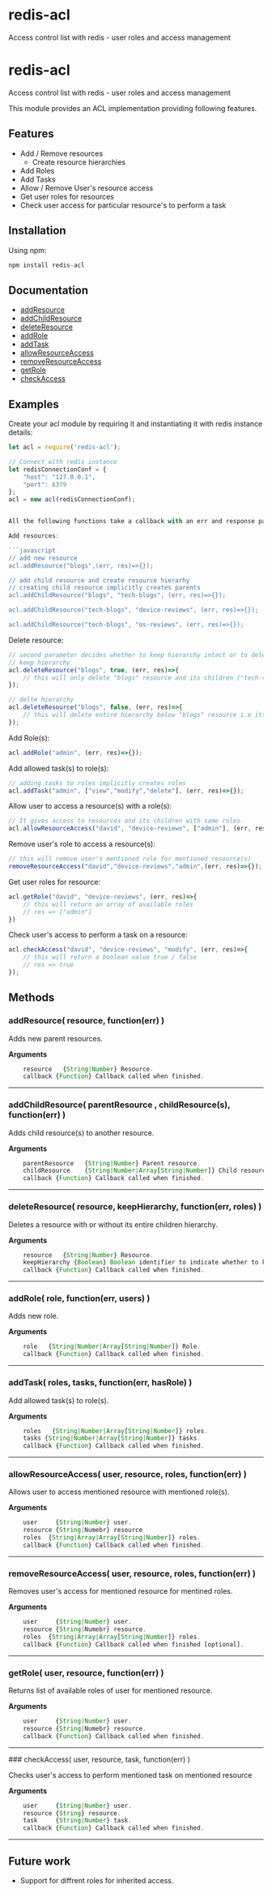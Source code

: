 # redis-acl
Access control list with redis - user roles and access management

# redis-acl
Access control list with redis - user roles and access management

This module provides an ACL implementation providing following features.

## Features

- Add / Remove resources
	+ Create resource hierarchies
- Add Roles
- Add Tasks
- Allow / Remove User's resource access
- Get user roles for resources
- Check user access for particular resource's to perform a task


## Installation

Using npm:

```javascript
npm install redis-acl
```

## Documentation

* [addResource](#addResource)
* [addChildResource](#addChildResource)
* [deleteResource](#deleteResource)
* [addRole](#addRole)
* [addTask](#addTask)
* [allowResourceAccess](#allowResourceAccess)
* [removeResourceAccess](#removeResourceAccess)
* [getRole](#getRole)
* [checkAccess](#checkAccess)

## Examples

Create your acl module by requiring it and instantiating it with redis instance details:

```javascript
let acl = require('redis-acl');

// Connect with redis instance
let redisConnectionConf = {
	"host": "127.0.0.1",
	"port": 6379
};
acl = new acl(redisConnectionConf);


All the following functions take a callback with an err and response parameters as last parameter.

Add resources:

```javascript
// add new resource
acl.addResource("blogs",(err, res)=>{});

// add child resource and create resource hierarhy
// creating child resource implicitly creates parents
acl.addChildResource("blogs", "tech-blogs", (err, res)=>{});

acl.addChildResource("tech-blogs", "device-reviews", (err, res)=>{});

acl.addChildResource("tech-blogs", "os-reviews", (err, res)=>{});
```

Delete resource:

```javascript
// second parameter decides whether to keep hierarchy intact or to delete resource's children too
// keep hierarchy 
acl.deleteResource("blogs", true, (err, res)=>{
    // this will only delete "blogs" resource and its children ("tech-reviews", "os-reviews") will be attached to root parent
});

// delte hierarchy
acl.deleteResource("blogs", false, (err, res)=>{
    // this will delete entire hierarchy below "blogs" resource i.e its children and their children(if any)
});
```

Add Role(s):

```javascript
acl.addRole("admin", (err, res)=>{});
```

Add allowed task(s) to role(s): 

```javascript
// adding tasks to roles implicitly creates roles
acl.addTask("admin", ["view","modify","delete"], (err, res)=>{});
```

Allow user to access a resource(s) with a role(s):

```javascript
// It gives access to resources and its children with same roles.
acl.allowResourceAccess("david", "device-reviews", ["admin"], (err, res)=>{});
```

Remove user's role to access a resource(s):

```javascript
// this will remove user's mentioned role for mentioned resource(s)
removeResourceAccess("david","device-reviews","admin",(err, res)=>{});
```

Get user roles for resource:

```javascript
acl.getRole("david", "device-reviews", (err, res)=>{
    // this will return an array of available roles
    // res => ["admin"]
})
```
Check user's access to perform a task on a resource:

```javascript
acl.checkAccess("david", "device-reviews", "modify", (err, res)=>{
    // this will return a boolean value true / false
    // res => true
});
```

## Methods

<a name="addResource"/>

### addResource( resource, function(err) )

Adds new parent resources.

__Arguments__

```javascript
    resource   {String|Number} Resource.
    callback {Function} Callback called when finished.
```

---------------------------------------

<a name="addChildResource"/>

### addChildResource( parentResource , childResource(s), function(err) )

Adds child resource(s) to another resource.

__Arguments__

```javascript
    parentResource   {String|Number} Parent resource.
    childResource    {String|Number|Array[String|Number]} Child resources to add.
    callback {Function} Callback called when finished.
```

---------------------------------------

<a name="deleteResource" />

### deleteResource( resource, keepHierarchy, function(err, roles) )

Deletes a resource with or without its entire children hierarchy.

__Arguments__

```javascript
    resource   {String|Number} Resource.
    keepHierarchy {Boolean} Boolean identifier to indicate whether to keep children hierarchy intact or to delete it.
    callback {Function} Callback called when finished.
```

---------------------------------------

<a name="addRole" />

### addRole( role, function(err, users) )

Adds new role.

__Arguments__

```javascript
    role   {String|Number|Array[String|Number]} Role.
    callback {Function} Callback called when finished.
```

---------------------------------------

<a name="addTask" />

### addTask( roles, tasks, function(err, hasRole) )

Add allowed task(s) to role(s).

__Arguments__

```javascript
    roles   {String|Number|Array[String|Number]} roles.
    tasks {String|Number|Array[String|Number]} tasks.
    callback {Function} Callback called when finished.
```

---------------------------------------

<a name="allowResourceAccess" />

### allowResourceAccess( user, resource, roles, function(err) )

Allows user to access mentioned resource with mentioned role(s).

__Arguments__

```javascript
    user     {String|Number} user.
    resource {String|Numebr} resource
    roles  {String|Array|Array[String|Number]} roles.
    callback {Function} Callback called when finished.
```

---------------------------------------

<a name="removeResourceAccess" />

### removeResourceAccess( user, resource, roles, function(err) )

Removes user's access for mentioned resource for mentined roles.

__Arguments__

```javascript
    user     {String|Number} user.
    resource {String|Numebr} resource.
    roles  {String|Array|Array[String|Number]} roles.
    callback {Function} Callback called when finished [optional].
```

---------------------------------------

<a name="getRole" />

### getRole( user, resource, function(err) )

Returns list of available roles of user for mentioned resource.

__Arguments__

```javascript
    user     {String|Number} user.
    resource {String|Numebr} resource.
    callback {Function} Callback called when finished.
```

---------------------------------------

<a name="checkAccess" />
### checkAccess( user, resource, task, function(err) )

Checks user's access to perform mentioned task on mentioned resource

__Arguments__

```javascript
    user     {String|Number} user.
    resource {String} resource.
    task     {String|Number} task.
    callback {Function} Callback called when finished.
```

---------------------------------------

## Future work

- Support for diffrent roles for inherited access.
